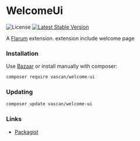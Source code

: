 # WelcomeUi

![License](https://img.shields.io/badge/license-MIT-blue.svg) [![Latest Stable Version](https://img.shields.io/packagist/v/vascan/welcome-ui.svg)](https://packagist.org/packages/vascan/welcome-ui)

A [Flarum](http://flarum.org) extension. extension include welcome page

### Installation

Use [Bazaar](https://discuss.flarum.org/d/5151-flagrow-bazaar-the-extension-marketplace) or install manually with composer:

```sh
composer require vascan/welcome-ui
```

### Updating

```sh
composer update vascan/welcome-ui
```

### Links

- [Packagist](https://packagist.org/packages/vascan/welcome-ui)
